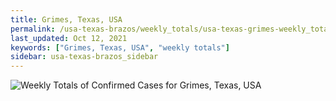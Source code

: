 ```yaml
---
title: Grimes, Texas, USA
permalink: /usa-texas-brazos/weekly_totals/usa-texas-grimes-weekly_totals.html
last_updated: Oct 12, 2021
keywords: ["Grimes, Texas, USA", "weekly totals"]
sidebar: usa-texas-brazos_sidebar
---
```


![Weekly Totals of Confirmed Cases for Grimes, Texas, USA](/covid_tracker/images/graphs/usa-texas-grimes-weekly_totals_graph.png)
